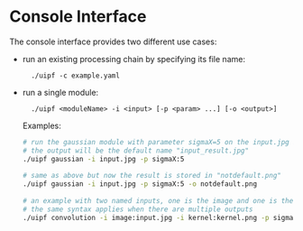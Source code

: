 # Console Interface

The console interface provides two different use cases:

- run an existing processing chain by specifying its file name:

        ./uipf -c example.yaml
      
- run a single module:

        ./uipf <moduleName> -i <input> [-p <param> ...] [-o <output>]
      
  Examples:

  ```sh
  # run the gaussian module with parameter sigmaX=5 on the input.jpg image
  # the output will be the default name "input_result.jpg"
  ./uipf gaussian -i input.jpg -p sigmaX:5
      
  # same as above but now the result is stored in "notdefault.png"
  ./uipf gaussian -i input.jpg -p sigmaX:5 -o notdefault.png
      
  # an example with two named inputs, one is the image and one is the kernel:
  # the same syntax applies when there are multiple outputs
  ./uipf convolution -i image:input.jpg -i kernel:kernel.png -p sigmaX:5 -o out.png
  ```
